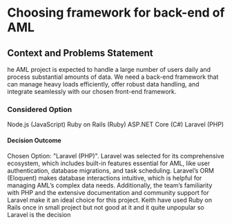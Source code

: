 # Choosing framework for back-end of AML

## Context and Problems Statement
    
he AML project is expected to handle a large number of users daily and process substantial amounts of data. We need a back-end framework that can manage heavy loads efficiently, offer robust data handling, and integrate seamlessly with our chosen front-end framework.
### Considered Option 

Node.js (JavaScript) 
Ruby on Rails (Ruby)
ASP.NET Core (C#) 
Laravel (PHP)
#### Decision Outcome

Chosen Option: "Laravel (PHP)". Laravel was selected for its comprehensive ecosystem, which includes built-in features essential for AML, like user authentication, database migrations, and task scheduling. Laravel’s ORM (Eloquent) makes database interactions intuitive, which is helpful for managing AML’s complex data needs. Additionally, the team’s familiarity with PHP and the extensive documentation and community support for Laravel make it an ideal choice for this project. Keith have used Ruby on Rails once in small project but not good at it and it quite unpopular so Laravel is the decision